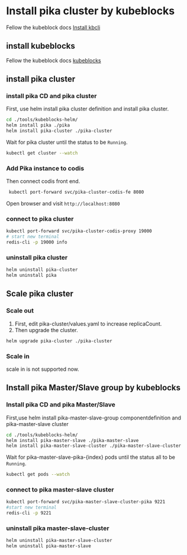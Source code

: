 
# Install pika cluster by kubeblocks 
Fellow the kubeblock docs [Install kbcli](https://kubeblocks.io/docs/preview/user_docs/installation/install-kbcli)

## install kubeblocks
Fellow the kubeblock docs [kubeblocks](https://kubeblocks.io/docs/preview/user_docs/installation/install-kubeblocks)

## install pika cluster

### install pika CD and pika cluster 
First, use helm install pika cluster definition and install pika cluster.
```bash
cd ./tools/kubeblocks-helm/
helm install pika ./pika
helm install pika-cluster ./pika-cluster
```

Wait for pika cluster until the status to be `Running`.
```bash
kubectl get cluster --watch
````

### Add Pika instance to codis
Then connect codis front end.
```bash
 kubectl port-forward svc/pika-cluster-codis-fe 8080
```
Open browser and visit `http://localhost:8080`

### connect to pika cluster
```bash
kubectl port-forward svc/pika-cluster-codis-proxy 19000
# start new terminal
redis-cli -p 19000 info
```
### uninstall pika cluster
```bash
helm uninstall pika-cluster
helm uninstall pika
```

## Scale pika cluster

### Scale out

1. First, edit pika-cluster/values.yaml to increase replicaCount.
2. Then upgrade the cluster.
```bash
helm upgrade pika-cluster ./pika-cluster
```

### Scale in
scale in is not supported now.

## Install pika Master/Slave group by kubeblocks

### Install pika CD and pika Master/Slave 
First,use helm install pika-master-slave-group componentdefinition and pika-master-slave cluster
```bash
cd ./tools/kubeblocks-helm/
helm install pika-master-slave ./pika-master-slave
helm install pika-master-slave-cluster ./pika-master-slave-cluster
```
Wait for pika-master-slave-pika-{index} pods until the status all to be `Running`.
```bash
kubectl get pods --watch
````
### connect to pika master-slave cluster
```bash
kubectl port-forward svc/pika-master-slave-cluster-pika 9221
#start new terminal
redis-cli -p 9221
```

### uninstall pika master-slave-cluster
```bash
helm uninstall pika-master-slave-cluster
helm uninstall pika-master-slave
```